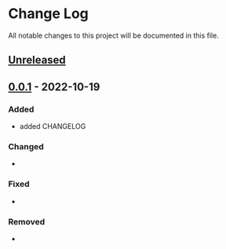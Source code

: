 # Change Log
All notable changes to this project will be documented in this file.

## [Unreleased]

## [0.0.1] - 2022-10-19
### Added
- added CHANGELOG

### Changed
- 

### Fixed
- 

### Removed
- 

[Unreleased]: https://github.com/ecorismap/ecorismap
[0.0.1]: https://github.com/ecorismap/ecorismap
